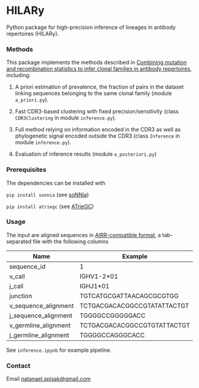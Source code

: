 # HILARy
Python package for high-precision inference of lineages in antibody repertoires (HILARy).



### Methods

This package implements the methods described in [Combining mutation and recombination statistics to infer clonal families in antibody repertoires](https://doi.org/10.1101/2022.12.22.521661), including:

1. A priori estimation of prevalence, the fraction of pairs in the dataset linking sequences belonging to the same clonal family (module `a_priori.py`).

2. Fast CDR3-based clustering with fixed precision/sensitivity (class `CDR3Clustering` in module `inference.py`).

3. Full method relying on information encoded in the CDR3 as well as phylogenetic signal encoded outside the CDR3 (class `Inference` in module `inference.py`).

4. Evaluation of inference results (module `a_posteriori.py`)

### Prerequisites 

The dependencies can be installed with

``` pip install sonnia ``` (see [soNNia](https://github.com/statbiophys/soNNia))

``` pip install atriegc ``` (see [ATrieGC](https://github.com/statbiophys/ATrieGC))


### Usage

The input are aligned sequences in [AIRR-compatible format](https://docs.airr-community.org/en/stable/datarep/rearrangements.html), a tab-separated file with the following columns 

Name | Example
--- | ---
sequence_id  | 1
v_call | IGHV1-2\*01
j_call | IGHJ1\*01
junction | TGTCATGCGATTAACAGCGCGTGG
v_sequence_alignment | TCTGACGACACGGCCGTATATTACTGT
j_sequence_alignment | TGGGGCCGGGGGACC
v_germline_alignment | TCTGACGACACGGCCGTGTATTACTGT
j_germline_alignment | TGGGGCCAGGGCACC

See `inference.ipynb` for example pipeline.


### Contact

Email [natanael.spisak@gmail.com](mailto:natanael.spisak@gmail.com)
